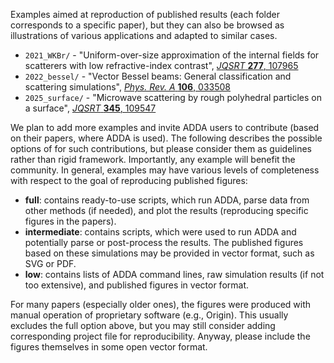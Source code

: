 Examples aimed at reproduction of published results (each folder corresponds to a specific paper), but they can also be browsed as illustrations of various applications and adapted to similar cases.
* `2021_WKBr/` - "Uniform-over-size approximation of the internal fields for scatterers with low refractive-index contrast", [_JQSRT_ **277**, 107965](https://doi.org/10.1016/j.jqsrt.2021.107965)
* `2022_bessel/` - "Vector Bessel beams: General classification and scattering simulations", [_Phys. Rev. A_ **106**, 033508](https://doi.org/10.1103/PhysRevA.106.033508)
* `2025_surface/` - "Microwave scattering by rough polyhedral particles on a surface", [_JQSRT_ **345**, 109547](https://doi.org/10.1016/j.jqsrt.2025.109547)


We plan to add more examples and invite ADDA users to contribute (based on their papers, where ADDA is used). The following describes the possible options of  for such contributions, but please consider them as guidelines rather than rigid framework. Importantly, any example will benefit the community. In general, examples may have various levels of completeness with respect to the goal of reproducing published figures: 
* **full**: contains ready-to-use scripts, which run ADDA, parse data from other methods (if needed), and plot the results (reproducing specific figures in the papers).
* **intermediate**: contains scripts, which were used to run ADDA and potentially parse or post-process the results. The published figures based on these simulations may be provided in vector format, such as SVG or PDF.
* **low**: contains lists of ADDA command lines, raw simulation results (if not too extensive), and published figures in vector format.

For many papers (especially older ones), the figures were produced with manual operation of proprietary software (e.g., Origin). This usually excludes the full option above, but you may still consider adding corresponding project file for reproducibility. Anyway, please include the figures themselves in some open vector format.